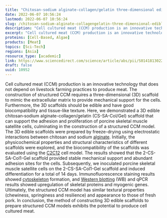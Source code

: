 ```yaml
---
title: "Chitosan‑sodium alginate-collagen/gelatin three-dimensional edible scaffolds for building a structured model for cell cultured meat"
date: 2022-06-07 10:56:24
lastmod: 2022-06-07 10:56:24
slug: /chitosan-sodium-alginate-collagengelatin-three-dimensional-edible-scaffolds-building
description: "Cell cultured meat (CCM) production is an innovative technology that does not depend on livestock farming practices to produce meat. The construction of structured CCM requires a three-dimensional (3D) scaffold to mimic the extracellular matrix to provide mechanical support for the cells. Furthermore, the 3D scaffolds should be edible and have good biocompatibility and tissue-like texture."
excerpt: "Cell cultured meat (CCM) production is an innovative technology that does not depend on livestock farming practices to produce meat. The construction of structured CCM requires a three-dimensional (3D) scaffold to mimic the extracellular matrix to provide mechanical support for the cells. Furthermore, the 3D scaffolds should be edible and have good biocompatibility and tissue-like texture."
proteins: [Cell-Based, Algae]
products: [Meat]
topics: [Sci-Tech]
regions: [Asia]
resource_type: [academic]
link: https://www.sciencedirect.com/science/article/abs/pii/S0141813022007516
draft: false
uuid: 10952
---
```

Cell cultured meat (CCM) production is an innovative technology that
does not depend on livestock farming practices to produce meat. The
construction of structured CCM requires a three-dimensional (3D)
scaffold to mimic the extracellular matrix to provide mechanical support
for the cells. Furthermore, the 3D scaffolds should be edible and have
good biocompatibility and tissue-like texture. Here, we demonstrated a
3D edible chitosan‑sodium alginate-collagen/gelatin (CS-SA-Col/Gel)
scaffold that can support the adhesion and proliferation of porcine
skeletal muscle satellite cells, culminating in the construction of a
structured CCM model. The 3D edible scaffolds were prepared by
freeze-drying using electrostatic interactions between chitosan and
sodium [alginate](https://www.sciencedirect.com/topics/biochemistry-genetics-and-molecular-biology/alginate).
Initially, the physicochemical properties and structural characteristics
of different scaffolds were explored, and the biocompatibility of the
scaffolds was evaluated using
the [C2C12](https://www.sciencedirect.com/topics/biochemistry-genetics-and-molecular-biology/c2c12) cell
model. The results showed that the 2-CS-SA-Col1-Gel scaffold provided
stable mechanical support and abundant adhesion sites for the cells.
Subsequently, we inoculated porcine skeletal muscle satellite cells on
the 2-CS-SA-Col1-Gel scaffold and induced differentiation for a total of
14 days. Immunofluorescence staining results
showed [cytoskeleton](https://www.sciencedirect.com/topics/biochemistry-genetics-and-molecular-biology/cytoskeleton) formation,
and [Western
blotting](https://www.sciencedirect.com/topics/biochemistry-genetics-and-molecular-biology/western-blot) (WB)
and qPCR results showed upregulation of skeletal proteins and myogenic
genes. Ultimately, the structured CCM model has similar textural
properties (chewiness, springiness and resilience) and appearance to
those of fresh pork. In conclusion, the method of constructing 3D edible
scaffolds to prepare structured CCM models exhibits the potential to
produce cell cultured meat.
